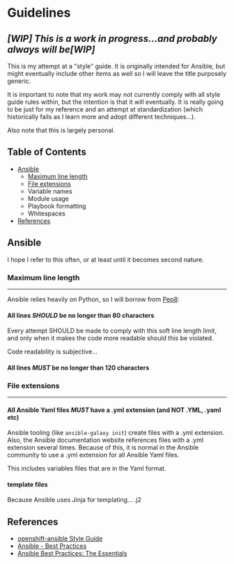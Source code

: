 # Guidelines
## ***[WIP] This is a work in progress...and probably always will be[WIP]***
This is my attempt at a "style" guide.  It is originally intended for Ansible,
but might eventually include other items as well so I will leave the title
purposely generic.

It is important to note that my work may not currently comply with all style
guide rules within, but the intention is that it will eventually.  It is really
going to be just for my reference and an attempt at standardization (which
historically fails as I learn more and adopt different techniques...).

Also note that this is largely personal.

## Table of Contents
* [Ansible](#ansible)
  * [Maximum line length](#maximum_line_length)
  * [File extensions](#file_extensions)
  * Variable names
  * Module usage
  * Playbook formatting
  * Whitespaces
* [References](#references)

## <a name="ansible"></a>Ansible
I hope I refer to this often, or at least until it becomes second nature.
### <a name="maximum_line_length"></a>Maximum line length
---
Ansible relies heavily on Python, so I will borrow from [Pep8](https://www.python.org/dev/peps/pep-0008/#maximum-line-length):
#### All lines *SHOULD* be no longer than 80 characters
Every attempt SHOULD be made to comply with this soft line length limit, and only when it makes the code more readable should this be violated.

Code readability is subjective...

#### All lines *MUST* be no longer than 120 characters

### <a name="file_extensions"></a>File extensions
---
#### All Ansible Yaml files *MUST* have a .yml extension (and NOT .YML, .yaml etc)
Ansible tooling (like `ansible-galaxy init`) create files with a .yml extension. Also, the Ansible documentation website references files with a .yml extension several times. Because of this, it is normal in the Ansible community to use a .yml extension for all Ansible Yaml files.

This includes variables files that are in the Yaml format.

#### template files
Because Ansible uses Jinja for templating... .j2

## <a name="references"></a>References
* [openshift-ansible Style Guide](https://github.com/openshift/openshift-ansible/blob/master/docs/style_guide.adoc)
* [Ansible - Best Practices](http://docs.ansible.com/ansible/latest/playbooks_best_practices.html)
* [Ansible Best Practices: The Essentials](https://www.ansible.com/blog/ansible-best-practices-essentials)
